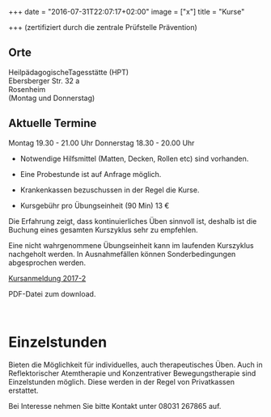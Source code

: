 +++
date = "2016-07-31T22:07:17+02:00"
image = ["x"]
title = "Kurse"

+++
(zertifiziert durch die zentrale Prüfstelle Prävention)

## Orte

HeilpädagogischeTagesstätte (HPT)  
Ebersberger Str. 32 a  
Rosenheim   
(Montag und Donnerstag)
   
## Aktuelle Termine

Montag   19.30 - 21.00 Uhr
Donnerstag   18.30 - 20.00 Uhr

   
- Notwendige Hilfsmittel (Matten, Decken, Rollen etc) sind vorhanden.

- Eine Probestunde ist auf Anfrage möglich.

- Krankenkassen bezuschussen in der Regel die Kurse.

- Kursgebühr pro Übungseinheit (90 Min) 13 €

Die Erfahrung zeigt, dass kontinuierliches Üben sinnvoll ist, deshalb ist die Buchung eines gesamten Kurszyklus sehr zu empfehlen.

Eine nicht wahrgenommene Übungseinheit kann im laufenden Kurszyklus nachgeholt werden. In Ausnahmefällen können Sonderbedingungen abgesprochen werden.   

 <a href="/anmeldeformular.pdf" target="_blank" class="btn">Kursanmeldung 2017-2</a><p class="klein">PDF-Datei zum download.</p>
      <br/>
      
# Einzelstunden

Bieten die Möglichkeit für individuelles, auch therapeutisches Üben. Auch in Reflektorischer Atemtherapie und Konzentrativer Bewegungstherapie sind Einzelstunden möglich. Diese werden in der Regel von Privatkassen erstattet.  

Bei Interesse nehmen Sie bitte Kontakt unter 08031 267865 auf.